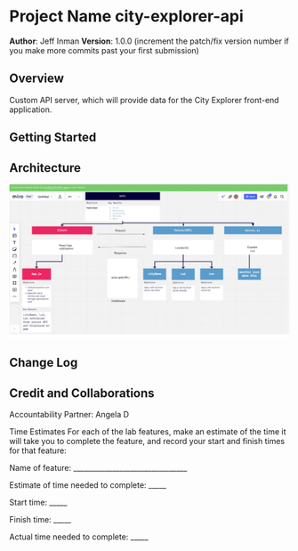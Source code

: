 

# Project Name city-explorer-api

**Author**: Jeff Inman
**Version**: 1.0.0 (increment the patch/fix version number if you make more commits past your first submission)

## Overview
Custom API server, which will provide data for the City Explorer front-end application.

## Getting Started


## Architecture
![Flow Diagram](lab-07.JPG)

## Change Log


## Credit and Collaborations
Accountability Partner: Angela D

Time Estimates
For each of the lab features, make an estimate of the time it will take you to complete the feature, and record your start and finish times for that feature:

Name of feature: ________________________________

Estimate of time needed to complete: _____

Start time: _____

Finish time: _____

Actual time needed to complete: _____